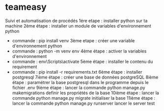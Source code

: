 # teameasy
Suivi et automatisation de procédés
1ére etape : installer python sur ta machine
2ème étape : installer un module de variables d'environnement python
  - commande : pip install venv
 3ème etape : créer une variable d'environnement python
  - commande : python -m venv env
4ème étape : activer la variables d'environnement
  - commande : env\Scripts\activate
5ème étape : installer le contenu du requirement 
  - commande : pip install -r requirements.txt
6ème étape : installer postgresql
7ième étape : créer une base de données postgreSQL
8ième étape : paramétrer la base postgresql dans le programme depuis le fichier .env
9ième étape : lancer la commande python manage.py makemigrations definir les propriétés de la base
10ième étape : lancer la commande python manage.py migrate initialiser la base
11ième étape : lancer la commande python manage.py runserver lancer le server test
